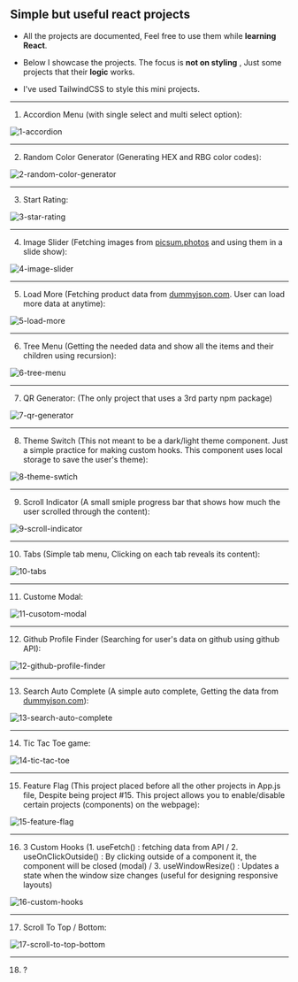 ## Simple but useful react projects

+ All the projects are documented, Feel free to use them while  **learning React**.


+ Below I showcase the projects. The focus is **not on styling** , Just some projects that their **logic** works.


+ I've used TailwindCSS to style this mini projects.


---

1. Accordion Menu (with single select and multi select option):

![1-accordion](./media/1-accordion.gif)

---

2. Random Color Generator (Generating HEX and RBG color codes):

![2-random-color-generator](./media/2-random-color-generator.gif)

---

3. Start Rating:

![3-star-rating](./media/3-star-ratting.gif)

---

4. Image Slider (Fetching images from [picsum.photos](https://picsum.photos) and using them in a slide show):

![4-image-slider](./media/4-image-slider.gif)

---

5. Load More (Fetching product data from [dummyjson.com](https://dummyjson.com). User can load more data at anytime):

![5-load-more](./media/5-load-more.gif)

---

6. Tree Menu (Getting the needed data and show all the items and their children using recursion):

![6-tree-menu](./media/6-tree-menu.gif)

---

7. QR Generator: (The only project that uses a 3rd party npm package)

![7-qr-generator](./media/7-qr-genertor.gif)

---

8. Theme Switch (This not meant to be a dark/light theme component. Just a simple practice for making custom hooks. This component uses local storage to save the user's theme):

![8-theme-swtich](./media/8-theme-swtich.gif)

---

9. Scroll Indicator (A small smiple progress bar that shows how much the user scrolled through the content):

![9-scroll-indicator](./media/9-scroll-indicator.gif)

---

10. Tabs (Simple tab menu, Clicking on each tab reveals its content):

![10-tabs](./media/10-tabs.gif)

---

11. Custome Modal:

![11-cusotom-modal](./media/11-custom-modal.gif)

---

12. Github Profile Finder (Searching for user's data on github using github API):

![12-github-profile-finder](./media/12-github-profile-finder.gif)

---

13. Search Auto Complete (A simple auto complete, Getting the data from [dummyjson.com](https://dummyjson.com)):

![13-search-auto-complete](./media/13-search-auto-complete.gif)

---

14. Tic Tac Toe game:

![14-tic-tac-toe](./media/14-tic-tac-toe.gif)

---

15. Feature Flag (This project placed before all the other projects in App.js file, Despite being project #15. This project allows you to enable/disable certain projects (components) on the webpage):

![15-feature-flag](./media/15-feature-flag.gif)

---

16. 3 Custom Hooks (1. useFetch() : fetching data from API / 2. useOnClickOutside() : By clicking outside of a component it, the component will be closed (modal) / 3. useWindowResize() : Updates a state when the window size changes (useful for designing responsive layouts)

![16-custom-hooks](./media/16-custom-hooks.gif)

---

17. Scroll To Top / Bottom:

![17-scroll-to-top-bottom](./media/17-scroll-to-top-bottom.gif)

---

18. ?
